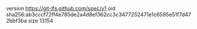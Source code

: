 version https://git-lfs.github.com/spec/v1
oid sha256:ab3cccf72ff4e785de2a4d8ef362cc3c3477252471e1c6595e51f7d472bbf3ba
size 13154
